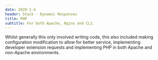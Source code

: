 ```yaml
---
date: 2020-1-4
header: Stack - Dynamic Responses
title: PHP
subtitle: For both Apache, Nginx and CLI.
---
```

Whilst generally this only involved writing code, this also included making configuration modification to allow
for better service, implementing developer extension requests and implementing PHP in both Apache and non-Apache
environments. 